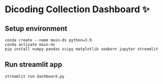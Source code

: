# Dicoding Collection Dashboard ✨

## Setup environment
```
conda create --name main-ds python=3.9
conda activate main-ds
pip install numpy pandas scipy matplotlib seaborn jupyter streamlit
```

## Run streamlit app
```
streamlit run dashboard.py